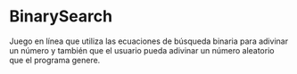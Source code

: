 # BinarySearch
Juego en línea que utiliza las ecuaciones de búsqueda binaria para adivinar un número y también que el usuario pueda adivinar un número aleatorio que el programa genere.
